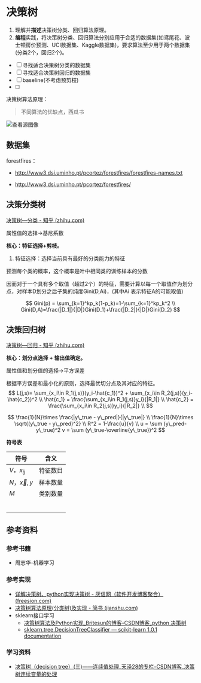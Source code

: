 # 决策树

1. 理解并**描述**决策树分类、回归算法原理。
2. **编程**实践，将决策树分类、回归算法分别应用于合适的数据集(如鸢尾花、波士顿房价预测、UCI数据集、Kaggle数据集)，要求算法至少用于两个数据集(分类2个，回归2个)。



- [ ] 寻找适合决策树分类的数据集
- [ ] 寻找适合决策树回归的数据集
- [ ] baseline(不考虑预剪枝)
- [ ] 



决策树算法原理：

> 不同算法的优缺点，西瓜书

![查看源图像](https://www.freesion.com/images/946/a11b048afe54245ac67b0a75e8877852.png)



## 数据集

forestfires：

- http://www3.dsi.uminho.pt/pcortez/forestfires/forestfires-names.txt

- http://www3.dsi.uminho.pt/pcortez/forestfires/



## 决策分类树

[决策树—分类 - 知乎 (zhihu.com)](https://zhuanlan.zhihu.com/p/42164714)

属性值的选择→基尼系数

**核心：特征选择+剪枝。**

1. 特征选择：选择当前具有最好的分类能力的特征



预测每个类的概率，这个概率是叶中相同类的训练样本的分数

因而对于一个具有多个取值（超过2个）的特征，需要计算以每一个取值作为划分点，对样本D划分之后子集的纯度Gini(D,Ai)，(其中Ai 表示特征A的可能取值)


$$
Gini(p) = \sum_{k=1}^kp_k(1-p_k)=1-\sum_{k=1}^kp_k^2 \\
Gini(D,A)=\frac{|D_1|}{|D|}Gini(D_1)+\frac{|D_2|}{|D|}Gini(D_2)
$$


## 决策回归树

[决策树—回归 - 知乎 (zhihu.com)](https://zhuanlan.zhihu.com/p/42505644)

**核心：划分点选择 + 输出值确定。**

属性值和划分值的选择→平方误差

根据平方误差和最小化的原则，选择最优切分点及其对应的特征。
$$
L(j,s)=	
	\sum_{x_i\in R_1(j,s)}(y_i-\hat{c_1})^2 + 
	\sum_{x_i\in R_2(j,s)}(y_i-\hat{c_2})^2 \\
\hat{c_1} = \frac{\sum_{x_i\in R_1(j,s)}y_i}{|R_1|} \\
\hat{c_2} = \frac{\sum_{x_i\in R_2(j,s)}y_i}{|R_2|} \\
$$


$$
\frac{1}{N}\times \frac{|y\_true - y\_pred|}{|y\_true|} \\
\frac{1}{N}\times \sqrt{(y\_true - y\_pred)^2} \\
R^2 = 1-\frac{u}{v} \\
u = \sum (y\_pred-y\_true)^2
v = \sum (y\_true-\overline{y\_true})^2
$$


**符号表**

| 符号             | 含义     |
| ---------------- | -------- |
| $V$，$x_{ij}$    | 特征数目 |
| $N$，$\vec{x},y$ | 样本数量 |
| $M$              | 类别数量 |
|                  |          |
|                  |          |
|                  |          |
|                  |          |
|                  |          |
|                  |          |



## 参考资料

### 参考书籍

- 周志华-机器学习



### 参考实现

- [详解决策树、python实现决策树 - 灰信网（软件开发博客聚合） (freesion.com)](https://www.freesion.com/article/7600779148/)
- [决策树算法原理(分类树)及实现 - 简书 (jianshu.com)](https://www.jianshu.com/p/8e9af0fe08b8)
- sklearn接口学习
  - [决策树算法及Python实现_Britesun的博客-CSDN博客_python 决策树](https://blog.csdn.net/qq_34807908/article/details/81539536)
  - [sklearn.tree.DecisionTreeClassifier — scikit-learn 1.0.1 documentation](https://scikit-learn.org/stable/modules/generated/sklearn.tree.DecisionTreeClassifier.html#sklearn.tree.DecisionTreeClassifier)



### 学习资料

- [决策树（decision tree）(三)——连续值处理_天泽28的专栏-CSDN博客_决策树连续变量的处理](https://blog.csdn.net/u012328159/article/details/79396893)

  



